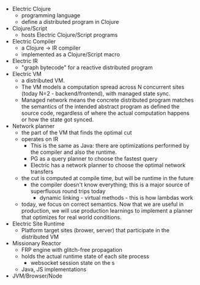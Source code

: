 - Electric Clojure
	- programming language
	- define a distributed program in Clojure
- Clojure/Script
	- hosts Electric Clojure/Script programs
- Electric Compiler
	- a Clojure -> IR compiler
	- implemented as a Clojure/Script macro
- Electric IR
	- "graph bytecode" for a reactive distributed program
- Electric VM
	- a distributed VM.
	- The VM models a computation spread across N concurrent sites (today N=2 - backend/frontend), with managed state sync.
	- Managed network means the concrete distributed program matches the semantics of the intended abstract program as defined the source code, regardless of where the actual computation happens or how the state got synced.
- Network planner
	- the part of the VM that finds the optimal cut
	- operates on IR
		- This is the same as Java: there are optimizations performed by the compiler and also the runtime.
		- PG as a query planner to choose the fastest query
		- Electric has a network planner to choose the optimal network transfers
	- the cut is computed at compile time, but will be runtime in the future
		- the compiler doesn't know everything; this is a major source of superfluous round trips today
			- dynamic linking - virtual methods - this is how lambdas work
	- today, we focus on correct semantics. Now that we are useful in production, we will use production learnings to implement a planner that optimizes for real world conditions.
- Electric Site Runtime
	- Platform target sites (brower, server) that participate in the distributed VM
- Missionary Reactor
	- FRP engine with glitch-free propagation
	- holds the actual runtime state of each site process
		- websocket session state on the s
	- Java, JS implementations
- JVM/Browser/Node